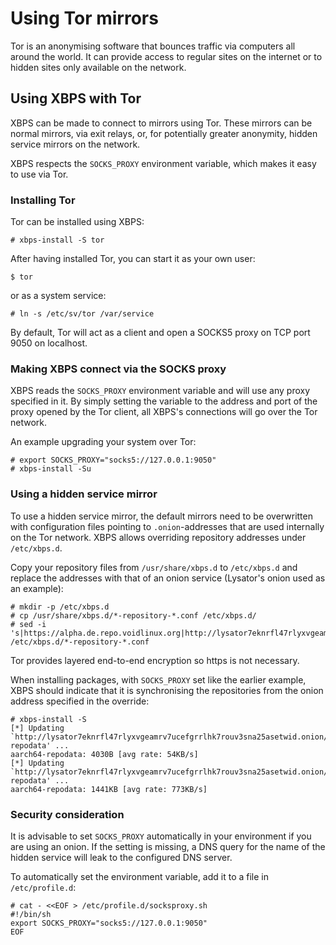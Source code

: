 # Using Tor mirrors

Tor is an anonymising software that bounces traffic via computers all around the
world. It can provide access to regular sites on the internet or to hidden sites
only available on the network.

## Using XBPS with Tor

XBPS can be made to connect to mirrors using Tor. These mirrors can be normal
mirrors, via exit relays, or, for potentially greater anonymity, hidden service
mirrors on the network.

XBPS respects the `SOCKS_PROXY` environment variable, which makes it easy to use
via Tor.

### Installing Tor

Tor can be installed using XBPS:

```
# xbps-install -S tor
```

After having installed Tor, you can start it as your own user:

```
$ tor
```

or as a system service:

```
# ln -s /etc/sv/tor /var/service
```

By default, Tor will act as a client and open a SOCKS5 proxy on TCP port 9050 on
localhost.

### Making XBPS connect via the SOCKS proxy

XBPS reads the `SOCKS_PROXY` environment variable and will use any proxy
specified in it. By simply setting the variable to the address and port of the
proxy opened by the Tor client, all XBPS's connections will go over the Tor
network.

An example upgrading your system over Tor:

```
# export SOCKS_PROXY="socks5://127.0.0.1:9050"
# xbps-install -Su
```

### Using a hidden service mirror

To use a hidden service mirror, the default mirrors need to be overwritten with
configuration files pointing to `.onion`-addresses that are used internally on
the Tor network. XBPS allows overriding repository addresses under
`/etc/xbps.d`.

Copy your repository files from `/usr/share/xbps.d` to `/etc/xbps.d` and replace
the addresses with that of an onion service (Lysator's onion used as an
example):

```
# mkdir -p /etc/xbps.d
# cp /usr/share/xbps.d/*-repository-*.conf /etc/xbps.d/
# sed -i 's|https://alpha.de.repo.voidlinux.org|http://lysator7eknrfl47rlyxvgeamrv7ucefgrrlhk7rouv3sna25asetwid.onion/pub/voidlinux|g' /etc/xbps.d/*-repository-*.conf
```

Tor provides layered end-to-end encryption so https is not necessary.

When installing packages, with `SOCKS_PROXY` set like the earlier example, XBPS
should indicate that it is synchronising the repositories from the onion address
specified in the override:

```
# xbps-install -S
[*] Updating `http://lysator7eknrfl47rlyxvgeamrv7ucefgrrlhk7rouv3sna25asetwid.onion/pub/voidlinux/current/aarch64/nonfree/aarch64-repodata' ...
aarch64-repodata: 4030B [avg rate: 54KB/s]
[*] Updating `http://lysator7eknrfl47rlyxvgeamrv7ucefgrrlhk7rouv3sna25asetwid.onion/pub/voidlinux/current/aarch64/aarch64-repodata' ...
aarch64-repodata: 1441KB [avg rate: 773KB/s]
```

### Security consideration

It is advisable to set `SOCKS_PROXY` automatically in your environment if you
are using an onion. If the setting is missing, a DNS query for the name of the
hidden service will leak to the configured DNS server.

To automatically set the environment variable, add it to a file in
`/etc/profile.d`:

```
# cat - <<EOF > /etc/profile.d/socksproxy.sh
#!/bin/sh
export SOCKS_PROXY="socks5://127.0.0.1:9050"
EOF
```
